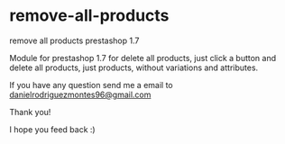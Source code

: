 # remove-all-products
remove all products prestashop 1.7 

Module for prestashop 1.7 for delete all products, just click a button and delete all products, just products, without variations and attributes.

If you have any question send me a email to danielrodriguezmontes96@gmail.com

Thank you!

I hope you feed back :)
